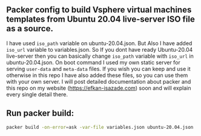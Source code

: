 ## Packer config to build Vsphere virtual machines templates from Ubuntu 20.04 live-server ISO file as a source.

I have used `iso_path` variable on ubuntu-20.04.json. But Also I have added `iso_url` variable to variables.json. So If you dont have ready Ubuntu-20.04 live-server then you can basically change `iso_path` variable with `iso_url` in ubuntu-20.04.json.
On boot command I used my own static server for serving `user-data` and `meta-data` files. If you wish you can keep and use it otherwise in this repo I have also added these files, so you can use them with your own server. 
I will post detailed documentation about packer and this repo on my website (https://efkan-isazade.com) soon and will explain every single detail there.

## Run packer build:

```bash
packer build -on-error=ask -var-file variables.json ubuntu-20.04.json
```
